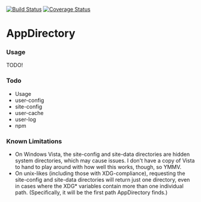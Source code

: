 [![Build Status](https://travis-ci.org/MrJohz/appdirectory.png?branch=master)](https://travis-ci.org/MrJohz/appdirectory)
[![Coverage Status](https://coveralls.io/repos/MrJohz/appdirectory/badge.png)](https://coveralls.io/r/MrJohz/appdirectory)

# AppDirectory

### Usage
TODO!

### Todo
- Usage
- user-config
- site-config
- user-cache
- user-log
- npm

### Known Limitations
- On Windows Vista, the site-config and site-data directories are hidden system directories, which may cause issues.  I don't have a copy of Vista to hand to play around with how well this works, though, so YMMV.
- On unix-likes (including those with XDG-compliance), requesting the site-config and site-data directories will return just one directory, even in cases where the XDG* variables contain more than one individual path.  (Specifically, it will be the first path AppDirectory finds.)